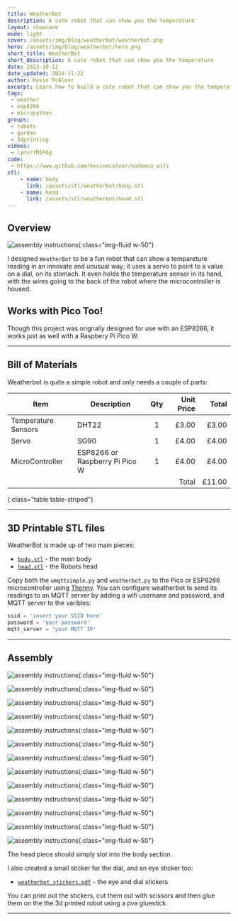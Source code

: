 ```yaml
---
title: WeatherBot
description: A cute robot that can show you the temperature
layout: showcase
mode: light
cover: /assets/img/blog/weatherbot/weatherbot.png
hero: /assets/img/blog/weatherbot/hero.png
short_title: WeatherBot
short_description: A cute robot that can show you the temperature
date: 2023-10-12
date_updated: 2024-11-22
author: Kevin McAleer
excerpt: Learn how to build a cute robot that can show you the temperature with a servo
tags:
 - weather
 - esp8266
 - micropython
groups:
 - robots
 - garden
 - 3dprinting
videos:
 - lynvr7M1F6g
code:
 - https://www.github.com/kevinmcaleer/nodemcu_wifi
stl:
    - name: body
      link: /assets/stl/weatherbot/body.stl
    - name: head
      link: /assets/stl/weatherbot/head.stl
---
```


## Overview

![assembly instructions](/assets/img/blog/weatherbot/weatherbot.001.jpeg){:class="img-fluid w-50"}

I designed `WeatherBot` to be a fun robot that can show a tempareture reading in an innovate and unusual way; it uses a servo to point to a value on a dial, on its stomach. It even holds the temperature sensor in its hand, with the wires going to the back of the robot where the microcontroller is housed.

## Works with Pico Too!

Though this project was orignally designed for use with an ESP8266, it works just as well with a Raspbery Pi Pico W.

---

## Bill of Materials

Weatherbot is quite a simple robot and only needs a couple of parts:

Item                | Description                    | Qty | Unit Price |  Total
--------------------|--------------------------------|:---:|-----------:|------:
Temperature Sensors | DHT22                          |  1  |      £3.00 |  £3.00
Servo               | SG90                           |  1  |      £4.00 |  £4.00
MicroController     | ESP8266 or Raspberry Pi Pico W |  1  |      £4.00 |  £4.00
                    |                                |     |      Total | £11.00
{:class="table table-striped"}

---

## 3D Printable STL files

WeatherBot is made up of two main pieces:

* [`body.stl`](/assets/stl/weatherbot/body.stl) - the main body
* [`head.stl`](/assets/stl/weatherbot/head.stl) - the Robots head

Copy both the `umqttsimple.py` and `weatherbot.py` to the Pico or ESP8266 microcontroller using [Thonny](https://thonny.org). You can configure weatherbot to send its readings to an MQTT server by adding a wifi usernane and password, and MQTT server to the varibles:

```python
ssid = 'insert your SSID here'
password = 'your password'
mqtt_server = 'your MQTT IP'
```

---

## Assembly

![assembly instructions](/assets/img/blog/weatherbot/weatherbot.002.jpeg){:class="img-fluid w-50"}

![assembly instructions](/assets/img/blog/weatherbot/weatherbot.003.jpeg){:class="img-fluid w-50"}

![assembly instructions](/assets/img/blog/weatherbot/weatherbot.004.jpeg){:class="img-fluid w-50"}

![assembly instructions](/assets/img/blog/weatherbot/weatherbot.005.jpeg){:class="img-fluid w-50"}

![assembly instructions](/assets/img/blog/weatherbot/weatherbot.006.jpeg){:class="img-fluid w-50"}

![assembly instructions](/assets/img/blog/weatherbot/weatherbot.007.jpeg){:class="img-fluid w-50"}

![assembly instructions](/assets/img/blog/weatherbot/weatherbot.008.jpeg){:class="img-fluid w-50"}

![assembly instructions](/assets/img/blog/weatherbot/weatherbot.009.jpeg){:class="img-fluid w-50"}

![assembly instructions](/assets/img/blog/weatherbot/weatherbot.010.jpeg){:class="img-fluid w-50"}

![assembly instructions](/assets/img/blog/weatherbot/weatherbot.011.jpeg){:class="img-fluid w-50"}

![assembly instructions](/assets/img/blog/weatherbot/weatherbot.012.jpeg){:class="img-fluid w-50"}

![assembly instructions](/assets/img/blog/weatherbot/weatherbot.013.jpeg){:class="img-fluid w-50"}

![assembly instructions](/assets/img/blog/weatherbot/weatherbot.014.jpeg){:class="img-fluid w-50"}

The head piece should simply slot into the body section.

I also created a small sticker for the dial, and an eye sticker too:

* [`weatherbot_stickers.pdf`](/assets/pdf/weatherbot_stickers.pdf) - the eye and dial stickers

You can print out the stickers, cut them out with scissors and then glue them on the the 3d printed robot using a pva gluestick.

---
